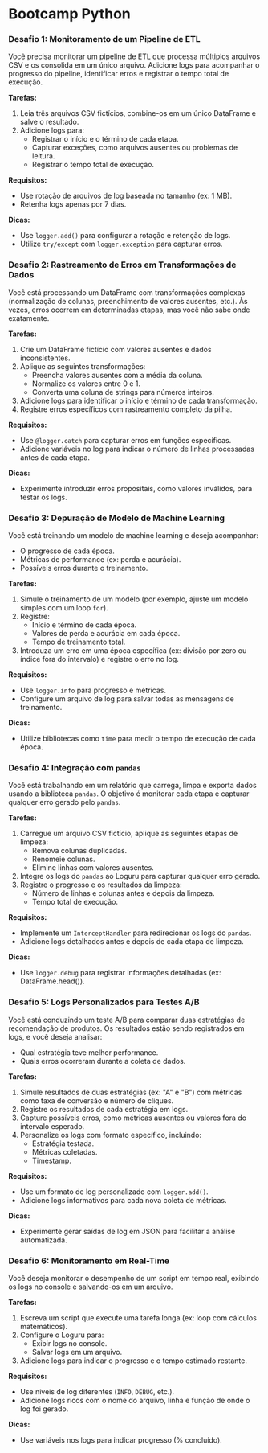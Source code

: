 # Bootcamp Python

### **Desafio 1: Monitoramento de um Pipeline de ETL**

Você precisa monitorar um pipeline de ETL que processa múltiplos arquivos CSV e os consolida em um único arquivo. Adicione logs para acompanhar o progresso do pipeline, identificar erros e registrar o tempo total de execução.

**Tarefas:**

1. Leia três arquivos CSV fictícios, combine-os em um único DataFrame e salve o resultado.
2. Adicione logs para:
    - Registrar o início e o término de cada etapa.
    - Capturar exceções, como arquivos ausentes ou problemas de leitura.
    - Registrar o tempo total de execução.

**Requisitos:**

- Use rotação de arquivos de log baseada no tamanho (ex: 1 MB).
- Retenha logs apenas por 7 dias.

**Dicas:**

- Use `logger.add()` para configurar a rotação e retenção de logs.
- Utilize `try/except` com `logger.exception` para capturar erros.



### **Desafio 2: Rastreamento de Erros em Transformações de Dados**

Você está processando um DataFrame com transformações complexas (normalização de colunas, preenchimento de valores ausentes, etc.). Às vezes, erros ocorrem em determinadas etapas, mas você não sabe onde exatamente.

**Tarefas:**

1. Crie um DataFrame fictício com valores ausentes e dados inconsistentes.
2. Aplique as seguintes transformações:
    - Preencha valores ausentes com a média da coluna.
    - Normalize os valores entre 0 e 1.
    - Converta uma coluna de strings para números inteiros.
3. Adicione logs para identificar o início e término de cada transformação.
4. Registre erros específicos com rastreamento completo da pilha.

**Requisitos:**

- Use `@logger.catch` para capturar erros em funções específicas.
- Adicione variáveis no log para indicar o número de linhas processadas antes de cada etapa.

**Dicas:**

- Experimente introduzir erros propositais, como valores inválidos, para testar os logs.


### **Desafio 3: Depuração de Modelo de Machine Learning**

Você está treinando um modelo de machine learning e deseja acompanhar:

- O progresso de cada época.
- Métricas de performance (ex: perda e acurácia).
- Possíveis erros durante o treinamento.

**Tarefas:**

1. Simule o treinamento de um modelo (por exemplo, ajuste um modelo simples com um loop `for`).
2. Registre:
    - Início e término de cada época.
    - Valores de perda e acurácia em cada época.
    - Tempo de treinamento total.
3. Introduza um erro em uma época específica (ex: divisão por zero ou índice fora do intervalo) e registre o erro no log.

**Requisitos:**

- Use `logger.info` para progresso e métricas.
- Configure um arquivo de log para salvar todas as mensagens de treinamento.

**Dicas:**

- Utilize bibliotecas como `time` para medir o tempo de execução de cada época.


### **Desafio 4: Integração com `pandas`**

Você está trabalhando em um relatório que carrega, limpa e exporta dados usando a biblioteca `pandas`. O objetivo é monitorar cada etapa e capturar qualquer erro gerado pelo `pandas`.

**Tarefas:**

1. Carregue um arquivo CSV fictício, aplique as seguintes etapas de limpeza:
    - Remova colunas duplicadas.
    - Renomeie colunas.
    - Elimine linhas com valores ausentes.
2. Integre os logs do `pandas` ao Loguru para capturar qualquer erro gerado.
3. Registre o progresso e os resultados da limpeza:
    - Número de linhas e colunas antes e depois da limpeza.
    - Tempo total de execução.

**Requisitos:**

- Implemente um `InterceptHandler` para redirecionar os logs do `pandas`.
- Adicione logs detalhados antes e depois de cada etapa de limpeza.

**Dicas:**

- Use `logger.debug` para registrar informações detalhadas (ex: DataFrame.head()).


### **Desafio 5: Logs Personalizados para Testes A/B**

Você está conduzindo um teste A/B para comparar duas estratégias de recomendação de produtos. Os resultados estão sendo registrados em logs, e você deseja analisar:

- Qual estratégia teve melhor performance.
- Quais erros ocorreram durante a coleta de dados.

**Tarefas:**

1. Simule resultados de duas estratégias (ex: "A" e "B") com métricas como taxa de conversão e número de cliques.
2. Registre os resultados de cada estratégia em logs.
3. Capture possíveis erros, como métricas ausentes ou valores fora do intervalo esperado.
4. Personalize os logs com formato específico, incluindo:
    - Estratégia testada.
    - Métricas coletadas.
    - Timestamp.

**Requisitos:**

- Use um formato de log personalizado com `logger.add()`.
- Adicione logs informativos para cada nova coleta de métricas.

**Dicas:**

- Experimente gerar saídas de log em JSON para facilitar a análise automatizada.


### **Desafio 6: Monitoramento em Real-Time**

Você deseja monitorar o desempenho de um script em tempo real, exibindo os logs no console e salvando-os em um arquivo.

**Tarefas:**

1. Escreva um script que execute uma tarefa longa (ex: loop com cálculos matemáticos).
2. Configure o Loguru para:
    - Exibir logs no console.
    - Salvar logs em um arquivo.
3. Adicione logs para indicar o progresso e o tempo estimado restante.

**Requisitos:**

- Use níveis de log diferentes (`INFO`, `DEBUG`, etc.).
- Adicione logs ricos com o nome do arquivo, linha e função de onde o log foi gerado.

**Dicas:**

- Use variáveis nos logs para indicar progresso (% concluído).
